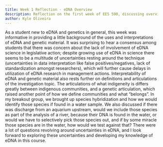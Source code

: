 ```yaml
---
title: Week 1 Reflection - eDNA Overview
description: Reflection on the first week of EES 590, discussing overview of the class and eDNA/genetics definitions and acceptance in science/the community.
author: Kyle Oliveira
---
```


As a student new to eDNA and genetics in general, this week was informative in providing a little background of the uses and interpretations of eDNA and genetic material. It was surprising to hear a consensus among students that there was concern about the lack of involvement of eDNA science in legislative action; despite growing use of eDNA in science there seems to be a multitude of uncertainties resting around the technique (uncertainties in data interpretation like false positives/negatives, lack of standardization amongst researchers), which will further cause delays in utilization of eDNA research in management actions. Interpretability of eDNA and genetic material also rests further on definitions and articulations of the investigation topic. The articulations of what indigeneity is differs greatly between indigenous communities, and a genetic articulation, which raised another point of how we define communities and what “belongs”. In my breakout group, we brought up species hybridization and how we would identify those species if found in a water sample. We also discussed if there was discharge from an aquarium upstream, would we include those species as part of the analysis of a river, because their DNA is found in the water, or would we have to selectively pick those species out, and if by some miracle those species are in the water, how would we test against that? There were a lot of questions revolving around uncertainties in eDNA, and I look forward to exploring these uncertainties and developing my knowledge of eDNA in this course.